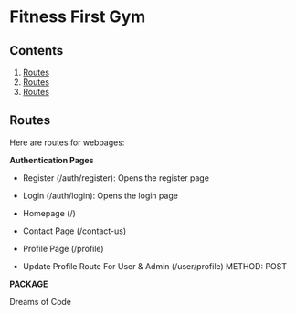 # Fitness First Gym

## Contents
1. [Routes](#routes)
1. [Routes](#routes)
3. [Routes](#routes)


## Routes
Here are routes for webpages:

**Authentication Pages**
- Register (/auth/register): Opens the register page
- Login (/auth/login): Opens the login page

- Homepage (/)
- Contact Page (/contact-us)
- Profile Page (/profile)
- Update Profile Route For User & Admin (/user/profile) METHOD: POST



**PACKAGE**


Dreams of Code